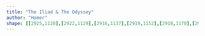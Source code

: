 ```yaml
---
title: "The Iliad & The Odyssey"
author: "Homer"
shape: [[2925,1128],[2922,1129],[2916,1137],[2919,1152],[2918,1170],[2920,1180],[2921,1213],[2923,1322],[2922,1362],[2927,1456],[2931,1462],[2936,1464],[2972,1463],[2977,1461],[2981,1456],[2979,1434],[2979,1393],[2974,1310],[2972,1230],[2970,1210],[2970,1179],[2968,1165],[2968,1136],[2965,1132],[2959,1129],[2940,1128]]
---
```

